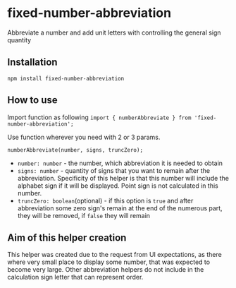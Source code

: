 # fixed-number-abbreviation

Abbreviate a number and add unit letters with controlling the general sign quantity

## Installation

`npm install fixed-number-abbreviation`

## How to use
Import function as following
`import { numberAbbreviate } from 'fixed-number-abbreviation';`

Use function wherever you need with 2 or 3 params.

`numberAbbreviate(number, signs, truncZero);`
- `number: number` - the number, which abbreviation it is needed to obtain
- `signs: number` - quantity of signs that you want to remain after the abbreviation. Specificity of this helper is that this number will include the alphabet sign if it will be displayed. Point sign is not calculated in this number.
- `truncZero: boolean`(optional) - if this option is `true` and after abbreviation some zero sign's remain at the end of the numerous part, they will be removed, if `false` they will remain

## Aim of this helper creation
This helper was created due to the request from UI expectations, as there where very small place to display some number, that was expected to become very large. Other abbreviation helpers do not include in the calculation sign letter that can represent order.
